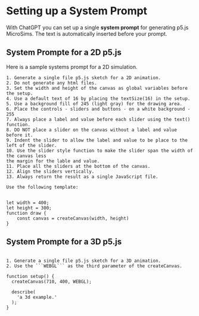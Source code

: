 # Setting up a System Prompt

With ChatGPT you can set up a single **system prompt** for generating p5.js MicroSims.  The text is
automatically inserted before your prompt.

## System Prompte for a 2D p5.js

Here is a sample systems prompt for a 2D simulation.

```linenums="0"
1. Generate a single file p5.js sketch for a 2D animation.
2. Do not generate any html files.
3. Set the width and height of the canvas as global variables before the setup.
4. Use a default text of 16 by placing the textSize(16) in the setup.
5. Use a background fill of 245 (light gray) for the drawing area.
6. Place the controls - sliders and buttons - on a white background - 255
7. Always place a label and value before each slider using the text() function.
8. DO NOT place a slider on the canvas without a label and value before it.
9. Indent the slider to allow the label and value to be place to the left of the slider.
10. Use the slider style function to make the slider span the width of the canvas less
the margin for the lable and value.
11. Place all the sliders at the bottom of the canvas.
12. Align the sliders vertically.
13. Always return the result as a single JavaScript file.

Use the following template:


let width = 400;
let height = 300;
function draw {
    const canvas = createCanvas(width, height)
}
```

## System Prompte for a 3D p5.js

```linenums="0"

1. Generate a single file p5.js sketch for a 3D animation.
2. Use the ```WEBGL``` as the third parameter of the createCanvas.

function setup() {
  createCanvas(710, 400, WEBGL);

  describe(
    'a 3d example.'
  );
}

```
